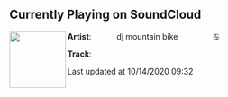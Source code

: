## Currently Playing on SoundCloud

[<img align="left" width="100" src="https://i1.sndcdn.com/artworks-000209197584-eazt21-t50x50.jpg">](https://soundcloud.com/djmountainbike/s00ner0rlater)

**Artist**: ⠀⠀⠀⠀dj mountain bike⠀⠀⠀⠀⠀⠀♋ 

**Track**: ⠀⠀⠀

Last updated at 10/14/2020 09:32
